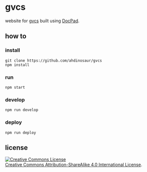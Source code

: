 # gvcs

website for [gvcs](http:/ahdinosaur.github.io/gvcs) built using [DocPad](http://docpad.org).

## how to

### install

```
git clone https://github.com/ahdinosaur/gvcs
npm install
```

### run

`npm start`

### develop

`npm run develop`

### deploy

`npm run deploy`

## license

<a rel="license" href="http://creativecommons.org/licenses/by-sa/4.0/deed.en_US"><img alt="Creative Commons License" style="border-width:0" src="http://i.creativecommons.org/l/by-sa/4.0/88x31.png" /></a><br /><a rel="license" href="http://creativecommons.org/licenses/by-sa/4.0/deed.en_US">Creative Commons Attribution-ShareAlike 4.0 International License</a>.
